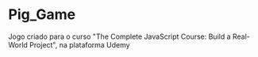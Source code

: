 # Pig_Game
Jogo criado para o curso "The Complete JavaScript Course: Build a Real-World Project", na plataforma Udemy
